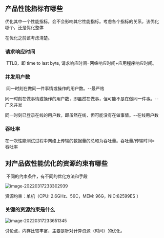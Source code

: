 ## 产品性能指标有哪些

​	优化其中一个性能指标，会不会影响其它性能指标。考虑各个指标的关系，该优化哪个，还是优化整体

在优化之前该考虑清楚。

### 请求响应时间

​	TTLB，即 time to last byte, 请求响应时间=网络响应时间+应用程序响应时间。

### 并发用户数

​	同一时刻在做同一件事情或操作的用户数。--最严格

​	同一时刻在做事情或操作的用户数，即虽然在做事，但可能不是在做同一件事。--广义并发

​	同一时刻已登录在线的用户数，即虽然在线，但可能没有在做事情。--在线用户数

### 吞吐率

​	在一次性能测试过程中网络上传输的数据量的总和为吞吐量。吞吐量/传输时间=吞吐率



## 对产品做性能优化的资源约束有哪些

​	不同的约束条件，有不同的优化方法和手段

![image-20220317233302939](https://github.com/MemTing/AvLearning/blob/master/其它/截图/image-20220317233302939.png)

资源约束：单机（CPU: 2.6GHz、56C，MEM: 96G，NIC:82599ES ）



### 关键的资源约束是什么

![image-20220317233651345](https://github.com/MemTing/AvLearning/blob/master/其它/截图/image-20220317233651345.png)

讨论点，内存比较丰富，主要是针对计算资源（时间）的优化。